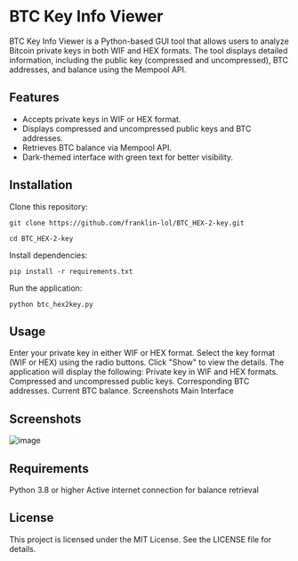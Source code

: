 # BTC Key Info Viewer

BTC Key Info Viewer is a Python-based GUI tool that allows users to analyze Bitcoin private keys in both WIF and HEX formats. The tool displays detailed information, including the public key (compressed and uncompressed), BTC addresses, and balance using the Mempool API.

## Features

- Accepts private keys in WIF or HEX format.
- Displays compressed and uncompressed public keys and BTC addresses.
- Retrieves BTC balance via Mempool API.
- Dark-themed interface with green text for better visibility.

## Installation

Clone this repository:
   
   `git clone https://github.com/franklin-lol/BTC_HEX-2-key.git`
   
   `cd BTC_HEX-2-key`

Install dependencies:


   `pip install -r requirements.txt`

Run the application:


   `python btc_hex2key.py`

## Usage

Enter your private key in either WIF or HEX format.
Select the key format (WIF or HEX) using the radio buttons.
Click "Show" to view the details.
The application will display the following:
Private key in WIF and HEX formats.
Compressed and uncompressed public keys.
Corresponding BTC addresses.
Current BTC balance.
Screenshots
Main Interface

## Screenshots

![image](https://github.com/user-attachments/assets/2d0e4d44-e83d-441c-91f6-0c907599ff8d)

## Requirements
Python 3.8 or higher
Active internet connection for balance retrieval



## License
This project is licensed under the MIT License. See the LICENSE file for details.

